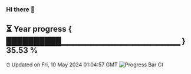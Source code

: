 ### Hi there 👋
⏳ Year progress { ██████████▁▁▁▁▁▁▁▁▁▁▁▁▁▁▁▁▁▁▁▁ } 35.53 %
---
⏰ Updated on Fri, 10 May 2024 01:04:57 GMT
![Progress Bar CI](https://github.com/liununu/liununu/workflows/Progress%20Bar%20CI/badge.svg)
